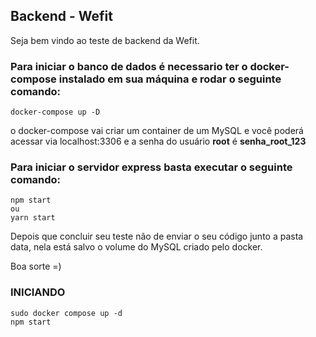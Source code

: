 ## Backend - Wefit

Seja bem vindo ao teste de backend da Wefit.

### Para iniciar o banco de dados é necessario ter o docker-compose instalado em sua máquina e rodar o seguinte comando:

    docker-compose up -D

o docker-compose vai criar um container de um MySQL e você poderá acessar via localhost:3306 e a senha do usuário **root** é **senha_root_123**

### Para iniciar o servidor express basta executar o seguinte comando:

    npm start
    ou
    yarn start

Depois que concluir seu teste não de enviar o seu código junto a pasta data, nela está salvo o volume do MySQL criado pelo docker.

Boa sorte =)


### INICIANDO
    sudo docker compose up -d
	npm start